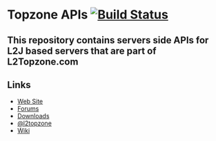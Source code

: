 Topzone APIs [![Build Status](https://travis-ci.org/UnAfraid/VotingReward.svg?branch=dev)](https://travis-ci.org/UnAfraid/VotingReward)
==============

This repository contains servers side APIs for L2J based servers that are part of L2Topzone.com
--------------

Links
--------------
- <a href="http://www.l2topzone.com/">Web Site</a>
- <a href="http://www.l2topzone.com/forum/">Forums</a>
- <a href="https://github.com/UnAfraid/topzone/releases">Downloads</a>
- <a href="https://twitter.com/l2topzone">@l2topzone</a>
- <a href="https://github.com/UnAfraid/VotingReward/wiki">Wiki</a>

